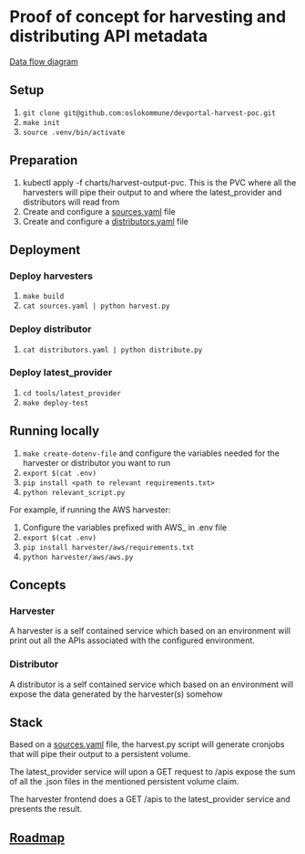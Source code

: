 # Proof of concept for harvesting and distributing API metadata

[Data flow diagram](docs/data-flow.png)

## Setup
1. `git clone git@github.com:oslokommune/devportal-harvest-poc.git`
2. `make init`
3. `source .venv/bin/activate`

## Preparation
1. kubectl apply -f charts/harvest-output-pvc. This is the PVC where all the
	 harvesters will pipe their output to and where the latest_provider and distributors will read from
2. Create and configure a [sources.yaml](https://github.com/oslokommune/devportal-harvest-poc/blob/master/docs/sources_template.yaml) file
3. Create and configure a [distributors.yaml](https://github.com/oslokommune/devportal-harvest-poc/blob/master/docs/distributors_template.yaml) file

## Deployment
### Deploy harvesters
1. `make build`
2. `cat sources.yaml | python harvest.py`

### Deploy distributor
1. `cat distributors.yaml | python distribute.py`

### Deploy latest_provider
1. `cd tools/latest_provider`
2. `make deploy-test`

## Running locally
1. `make create-dotenv-file` and configure the variables needed for the
	 harvester or distributor you want to run
2. `export $(cat .env)`
3. `pip install <path to relevant requirements.txt>`
4. `python relevant_script.py`

For example, if running the AWS harvester:
1. Configure the variables prefixed with AWS_ in .env file
2. `export $(cat .env)`
3. `pip install harvester/aws/requirements.txt`
4. `python harvester/aws/aws.py`

## Concepts
### Harvester
A harvester is a self contained service which based on an environment will print
out all the APIs associated with the configured environment.

### Distributor
A distributor is a self contained service which based on an environment will
expose the data generated by the harvester(s) somehow

## Stack
Based on a [sources.yaml](https://github.com/oslokommune/devportal-harvest-poc/blob/master/docs/sources_template.yaml)
file, the harvest.py script will generate cronjobs that will pipe their output
to a persistent volume.

The latest_provider service will upon a GET request to /apis expose the sum of all the
.json files in the mentioned persistent volume claim.

The harvester frontend does a GET /apis to the latest_provider service and presents
the result.

## [Roadmap](https://github.com/oslokommune/devportal-harvest-poc/projects/1?add_cards_query=is%3Aopen)
